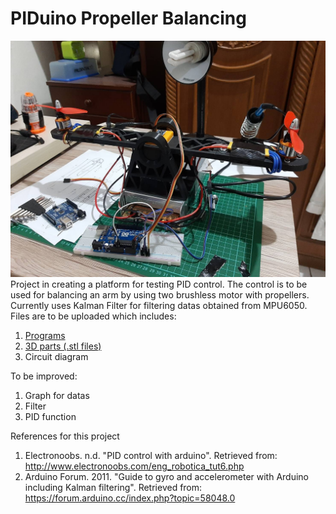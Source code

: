 # PIDuino Propeller Balancing
![PIDuino](https://raw.githubusercontent.com/Vermillord/PIDuino-Propeller-Balancing/master/images/787413.jpg?token=ANS3LUPO3VZH4FPKASYLFZS6ZO3BK)
Project in creating a platform for testing PID control. The control is to be used for balancing an arm by using two brushless motor with propellers. Currently uses Kalman Filter for filtering datas obtained from MPU6050. Files are to be uploaded which includes:

1. [Programs](https://github.com/Vermillord/PIDuino-Propeller-Balancing/tree/master/programs)
2. [3D parts (.stl files)](https://github.com/Vermillord/PIDuino-Propeller-Balancing/tree/master/3d%20models)
3. Circuit diagram

To be improved:
1. Graph for datas
2. Filter
3. PID function

References for this project
1. Electronoobs. n.d. "PID control with arduino". Retrieved from: http://www.electronoobs.com/eng_robotica_tut6.php
2. Arduino Forum. 2011. "Guide to gyro and accelerometer with Arduino including Kalman filtering". Retrieved from: https://forum.arduino.cc/index.php?topic=58048.0
